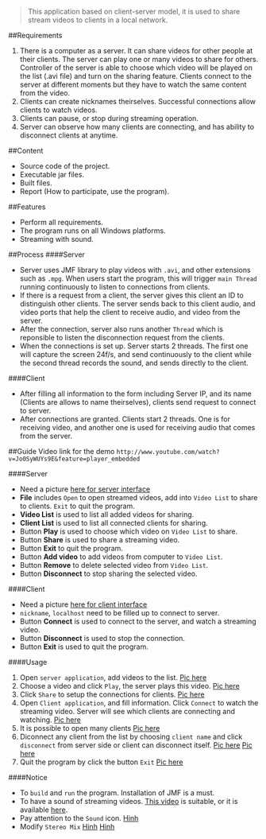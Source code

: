 > This application based on client-server model, it is used to share stream videos to clients in a local network.

##Requirements
1. There is a computer as a server. It can share videos for other people at their clients. The server can play one or many videos to share for others. Controller of the server is able to choose which video will be played on the list (.avi file) and turn on the sharing feature. Clients connect to the server at different moments but they have to watch the same content from the video.
2. Clients can create nicknames theirselves. Successful connections allow clients to watch videos.
3. Clients can pause, or stop during streaming operation.
4. Server can observe how many clients are connecting, and has ability to disconnect clients at anytime.

##Content
* Source code of the project.
* Executable jar files.
* Built files.
* Report (How to participate, use the program).

##Features
* Perform all requirements.
* The program runs on all Windows platforms.
* Streaming with sound.

##Process
####Server
* Server uses JMF library to play videos with `.avi`, and other extensions such as `.mpg`. When users start the program, this will trigger `main Thread` running continuously to listen to connections from clients.
* If there is a request from a client, the server gives this client an ID to distinguish other clients. The server sends back to this client audio, and video ports that help the client to receive audio, and video from the server.
* After the connection, server also runs another `Thread` which is reponsible to listen the disconnection request from the clients.
* When the connections is set up. Server starts 2 threads. The first one will capture the screen 24f/s, and send continuously to the client while the second thread records the sound, and sends directly to the client.

####Client
* After filling all information to the form including Server IP, and its name (Clients are allows to name theirselves), clients send request to connect to server.
* After connections are granted. Clients start 2 threads. One is for receiving video, and another one is used for receiving audio that comes from the server.

##Guide
Video link for the demo `http://www.youtube.com/watch?v=Jo0SyWUYs9E&feature=player_embedded`

####Server

* Need a picture [here for server interface]()
* **File** includes `Open` to open streamed videos, add into `Video List` to share to clients. `Exit` to quit the program.
* **Video List** is used to list all added videos for sharing.
* **Client List** is used to list all connected clients for sharing.
* Button **Play** is used to choose which video on `Video List` to share.
* Button **Share** is used to share a streaming video.
* Button **Exit** to quit the program.
* Button **Add video** to add videos from computer to `Video List`.
* Button **Remove** to delete selected video from `Video List`.
* Button **Disconnect** to stop sharing the selected video.

####Client

* Need a picture [here for client interface]()
* `nickname`, `localhost` need to be filled up to connect to server.
* Button **Connect** is used to connect to the server, and watch a streaming video.
* Button **Disconnect** is used to stop the connection.
* Button **Exit** is used to quit the program.

####Usage

1. Open `server application`, add videos to the list.
 [Pic here]()
2. Choose a video and click `Play`, the server plays this video.
[Pic here]()
3. Click `Share` to setup the connections for clients.
[Pic here]()
4. Open `Client application`, and fill information. Click `Connect` to watch the streaming video. Server will see which clients are connecting and watching.
[Pic here]()
5. It is possible to open many clients
[Pic here]()
6. Diconnect any client from the list by choosing `client name` and click `disconnect` from server side or client can disconnect itself.
[Pic here]()
[Pic here]()
7. Quit the program by click the button `Exit`
[Pic here]()

####Notice
* To `build` and `run` the program. Installation of JMF is a must.
* To have a sound of streaming videos. [This video](http://www.mediafire.com/?ybr1363de4sj9iw) is suitable, or it is available [here]().
* Pay attention to the `Sound` icon.
[Hinh]()
* Modify `Stereo Mix` 
[Hinh]()
[Hinh]()


